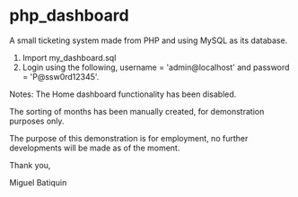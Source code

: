 # php_dashboard
A small ticketing system made from PHP and using MySQL as its database.

1. Import my_dashboard.sql
2. Login using the following, username = 'admin@localhost' and password = 'P@ssw0rd12345'.

Notes:
The Home dashboard functionality has been disabled.

The sorting of months has been manually created, for demonstration purposes only.

The purpose of this demonstration is for employment, no further developments will be made as of the moment.

Thank you,

Miguel Batiquin
